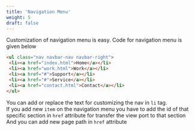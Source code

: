 ```yaml
---
title: 'Navigation Menu'
weight: 5
draft: false
---
```

Customization of navigation menu is easy. Code for navigation menu is given below

```html
<ul class="nav navbar-nav navbar-right">
 <li><a href="index.html">Home</a></li>
 <li><a href="work.html">Work</a></li>
 <li><a href="#">Support</a></li>
 <li><a href="#">Service</a></li>
 <li><a href="contact.html">Contact</a></li>
</ul>
```

You can add or replace the text for customizing the nav in `li` tag.  
If you add new `item` on the navigation menu you have to add the id of that specific section in `href` attribute for transfer the view port to that section  
And you can add new page path in `href` attribute
